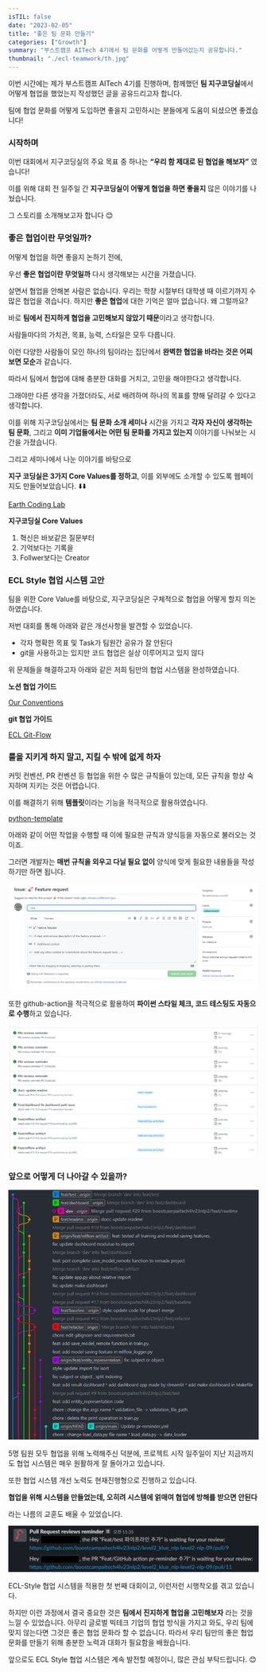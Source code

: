 ```yaml
---
isTIL: false
date: "2023-02-05"
title: "좋은 팀 문화 만들기"
categories: ["Growth"]
summary: "부스트캠프 AITech 4기에서 팀 문화를 어떻게 만들어갔는지 공유합니다."
thumbnail: "./ecl-teamwork/th.jpg"
---
```



이번 시간에는 제가 부스트캠프 AITech 4기를 진행하며, 함께했던 **팀 지구코딩실**에서 어떻게 협업을 했었는지 작성했던 글을 공유드리고자 합니다. 

팀에 협업 문화를 어떻게 도입하면 좋을지 고민하시는 분들에게 도움이 되셨으면 좋겠습니다!


### 시작하며

이번 대회에서 지구코딩실의 주요 목표 중 하나는 **“우리 함 제대로 된 협업을 해보자”** 였습니다!

이를 위해 대회 전 일주일 간 **지구코딩실이 어떻게 협업을 하면 좋을지** 많은 이야기를 나눴습니다.

그 스토리를 소개해보고자 합니다 😊

### 좋은 협업이란 무엇일까?

어떻게 협업을 하면 좋을지 논하기 전에,

우선 **좋은 협업이란 무엇일까** 다시 생각해보는 시간을 가졌습니다.

살면서 협업을 안해본 사람은 없습니다. 우리는 학창 시절부터 대학생 때 이르기까지 수 많은 협업을 겪습니다.
하지만 **좋은 협업**에 대한 기억은 얼마 없습니다. 왜 그럴까요?

바로 **팀에서 진지하게 협업을 고민해보지 않았기 때문**이라고 생각합니다.

사람들마다의 가치관, 목표, 능력, 스타일은 모두 다릅니다. 

이런 다양한 사람들이 모인 하나의 팀이라는 집단에서 **완벽한 협업을 바라는 것은 어찌보면 모순**과 같습니다.

따라서 팀에서 협업에 대해 충분한 대화를 거치고, 고민을 해야한다고 생각합니다.

그래야만 다른 생각을 가졌더라도, 서로 배려하며 하나의 목표를 향해 달려갈 수 있다고 생각합니다.

이를 위해 지구코딩실에서는 **팀 문화 소개 세미나** 시간을 가지고 **각자 자신이 생각하는 팀 문화**, 그리고 **이미 기업들에서는 어떤 팀 문화를 가지고 있는지** 이야기를 나눠보는 시간을 가졌습니다.

그리고 세미나에서 나눈 이야기를 바탕으로 

**지구 코딩실은 3가지 Core Values를 정하고**, 이를 외부에도 소개할 수 있도록 웹페이지도 만들어보았습니다. ⬇️⬇️

[Earth Coding Lab](https://earthcodinglab.github.io/landing-page/)

**지구코딩실 Core Values** 

1. 혁신은 바보같은 질문부터
2. 기억보다는 기록을
3. Follwer보다는 Creator

### ECL Style 협업 시스템 고안

팀을 위한 Core Value를 바탕으로, 지구코딩실은 구체적으로 협업을 어떻게 할지 의논하였습니다.

저번 대회를 통해 아래와 같은 개선사항을 발견할 수 있었습니다.

- 각자 명확한 목표 및 Task가 팀원간 공유가 잘 안된다
- git을 사용하고는 있지만 코드 협업은 실상 이루어지고 있지 않다

위 문제들을 해결하고자 아래와 같은 저희 팀만의 협업 시스템을 완성하였습니다.

**노션 협업 가이드**

[Our Conventions](https://www.notion.so/Our-Conventions-bba7b7e0d7aa4b46ba766c9ca31a160f) 

**git 협업 가이드**

[ECL Git-Flow](https://www.notion.so/ECL-Git-Flow-e5fed1b7b7074b498363b97ab89d3c9a) 

### 룰을 지키게 하지 말고, 지킬 수 밖에 없게 하자

커밋 컨벤션, PR 컨벤션 등 협업을 위한 수 많은 규칙들이 있는데, 모든 규칙을 항상 숙지하며 지키는 것은 어렵습니다.

이를 해결하기 위해 **템플릿**이라는 기능을 적극적으로 활용하였습니다.

[python-template](https://github.com/EarthCodingLab/ECL-python-template)

아래와 같이 어떤 작업을 수행할 때 이에 필요한 규칙과 양식등을 자동으로 불러오는 것이죠.

그러면 개발자는 **매번 규칙을 외우고 다닐 필요 없이** 양식에 맞게 필요한 내용들을 작성하기만 하면 됩니다. 

![0](./ecl-teamwork/0.png "Github Issue Template")

또한 github-action을 적극적으로 활용하여 **파이썬 스타일 체크, 코드 테스팅도 자동으로 수행**하고 있습니다.

![0](./ecl-teamwork/1.png "Github Action")

### 앞으로 어떻게 더 나아갈 수 있을까?

![2](./ecl-teamwork/2.png "5명이 진행하는 project 임에도 브랜치가 깔끔하게 관리되고 있다.")



5명 팀원 모두 협업을 위해 노력해주신 덕분에, 프로젝트 시작 일주일이 지난 지금까지도 협업 시스템은 매우 원활하게 잘 돌아가고 있습니다.

또한 협업 시스템 개선 노력도 현재진행형으로 진행하고 있습니다.

**협업을 위해 시스템을 만들었는데, 오히려 시스템에 얽매여 협업에 방해를 받으면 안된다**

라는 나름의 교훈도 배울 수 있었습니다.

![2](./ecl-teamwork/3.png "기존의 PR 리뷰 시스템이 보틀넥이 된다는 평가가 있어, 다음과 같이 PR 리마인더도 제작했다. ")


ECL-Style 협업 시스템을 적용한 첫 번째 대회이고, 이런저런 시행착오를 겪고 있습니다.

하지만 이런 과정에서 결국 중요한 것은 **팀에서 진지하게 협업을 고민해보자** 라는 것을 느낄 수 있었습니다. 아무리 글로벌 빅테크 기업의 협업 방식을 가지고 와도, 우리 팀에 맞지 않는다면 그것은 좋은 협업 문화라 할 수 없습니다. 따라서 우리 팀만의 좋은 협업 문화를 만들기 위해 충분한 노력과 대화가 필요함을 배웠습니다.

앞으로도 ECL Style 협업 시스템은 계속 발전할 예정이니, 많은 관심 부탁드립니다. 😊